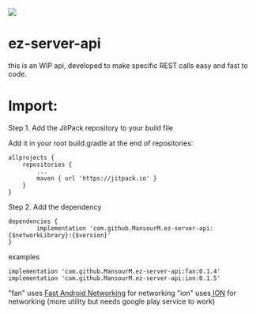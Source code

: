 [![](https://jitpack.io/v/MansourM/ez-server-api.svg)](https://jitpack.io/#MansourM/ez-server-api)

# ez-server-api
this is an WIP api, developed to make specific REST calls easy and fast to code.

# Import:

Step 1. Add the JitPack repository to your build file

Add it in your root build.gradle at the end of repositories:

	allprojects {
		repositories {
			...
			maven { url 'https://jitpack.io' }
		}
	}

Step 2. Add the dependency

    dependencies {
	        implementation 'com.github.MansourM.ez-server-api:{$networkLibrary}:{$version}'
	}
	
examples

    implementation 'com.github.MansourM.ez-server-api:fan:0.1.4'
    implementation 'com.github.MansourM.ez-server-api:ion:0.1.5'
    
"fan" uses [Fast Android Networking](https://github.com/amitshekhariitbhu/Fast-Android-Networking "Fast Android Networking") for networking
"ion" uses[ ION](https://github.com/koush/ion " ION") for networking (more utility but needs google play service to work)
